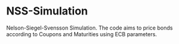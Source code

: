 # NSS-Simulation
Nelson-Siegel-Svensson Simulation. The code aims to price bonds according to Coupons and Maturities using ECB parameters.
